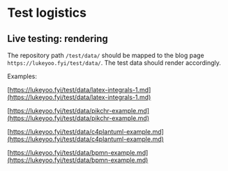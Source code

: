 # Test logistics

## Live testing: rendering

The repository path `/test/data/` should be mapped to the blog page 
`https://lukeyoo.fyi/test/data/`. The test data should render accordingly.

Examples:

[https://lukeyoo.fyi/test/data/latex-integrals-1.md](https://lukeyoo.fyi/test/data/latex-integrals-1.md)

[https://lukeyoo.fyi/test/data/pikchr-example.md](https://lukeyoo.fyi/test/data/pikchr-example.md)

[https://lukeyoo.fyi/test/data/c4plantuml-example.md](https://lukeyoo.fyi/test/data/c4plantuml-example.md)

[https://lukeyoo.fyi/test/data/bpmn-example.md](https://lukeyoo.fyi/test/data/bpmn-example.md)